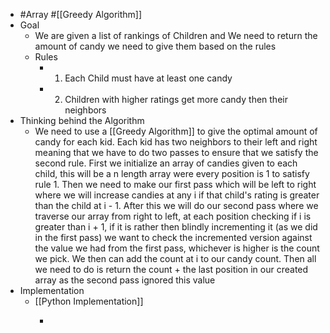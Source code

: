 - #Array #[[Greedy Algorithm]]
- Goal
	- We are given a list of rankings of Children and We need to return the amount of candy we need to give them based on the rules
	- Rules
		- 1. Each Child must have at least one candy
		- 2. Children with higher ratings get more candy then their neighbors
- Thinking behind the Algorithm
	- We need to use a [[Greedy Algorithm]] to give the optimal  amount of candy for each kid. Each kid has two neighbors to their left and right meaning that we have to do two passes to ensure that we satisfy the second rule. First we initialize an array of candies given to each child, this will be a n length array were every position is 1 to satisfy rule 1. Then we need to make our first pass which will be left to right where we will increase candies at any  i if that child's rating is greater than the child at i - 1. After this we will do our second pass where we traverse our array from right to left, at each position checking if i is greater than i  + 1, if it is rather then blindly incrementing it (as we did in the first pass) we want to check the incremented version against the value we had from the first pass, whichever is higher is the count we pick. We then can add the count at i to our candy count. Then all we need to do is return the count + the last position in our created array as the second pass ignored this value
- Implementation
	- [[Python Implementation]]
		- ```
		  ```